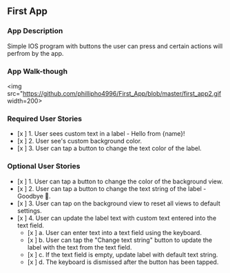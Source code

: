 ## First App

### App Description
Simple IOS program with buttons the user can press and certain actions will perfrom by the app.

### App Walk-though
<img src="https://github.com/phillipho4996/First_App/blob/master/first_app2.gif width=200><br>

### Required User Stories
- [x ] 1. User sees custom text in a label - Hello from {name}!
- [x ] 2. User see's custom background color.
- [x ] 3. User can tap a button to change the text color of the label.

### Optional User Stories
- [x ] 1. User can tap a button to change the color of the background view.
- [x ] 2. User can tap a button to change the text string of the label - Goodbye 👋.
- [x ] 3. User can tap on the background view to reset all views to default settings.
- [x ] 4. User can update the label text with custom text entered into the text field.
   - [x ] a. User can enter text into a text field using the keyboard.
   - [x ] b. User can tap the "Change text string" button to update the label with the text from the text field.
   - [x ] c. If the text field is empty, update label with default text string.
   - [x ] d. The keyboard is dismissed after the button has been tapped.
